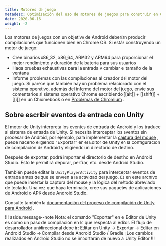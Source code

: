 ```yaml
---
title: Motores de juego
metadesc: Optimización del uso de motores de juegos para construir en Chrome OS
date: 2020-06-16
weight: -2
---
```


Los motores de juegos con un objetivo de Android deberían producir compilaciones que funcionen bien en Chrome OS. Si estás construyendo un motor de juego:

- Cree binarios x86_32, x86_64, ARM32 y ARM64 para proporcionar el mejor rendimiento y duración de la batería para sus usuarios
- Haga pruebas exhaustivas para la entrada y cambiar el tamaño de la ventana
- Informe problemas con las compilaciones al creador del motor del juego. Si parece que también hay un problema relacionado con el sistema operativo, además del informe del motor del juego, envíe sus comentarios al sistema operativo Chrome escribiendo [[alt]] + [[shift]] + [[i]] en un Chromebook o en [Problemas de Chromium](https://bugs.chromium.org/p/chromium/issues/list) .

## Sobre escribir eventos de entrada con Unity

El motor de Unity interpreta los eventos de entrada de Android y los traduce al sistema de entrada de Unity. Si necesita interceptar los eventos sin procesar de Android, por ejemplo, para implementar la [captura del mouse](/{{locale.code}}/games/optimizing-games-inputs#mouse-capture) , puede hacerlo eligiendo "Exportar" en el Editor de Unity en la configuración de compilación de Android y eligiendo un directorio de destino.

Después de exportar, podrá importar el directorio de destino en Android Studio. Esto le permitirá depurar, perfilar, etc. desde Android Studio.

También puede editar la `UnityPlayerActivity` para interceptar eventos de entrada antes de que se envíen a la actividad del juego. Es en este archivo que puede insertar la captura del mouse y la lógica del método abreviado de teclado. Una vez que haya terminado, cree sus paquetes de aplicaciones de Android o APK desde Android Studio.

Consulte también la [documentación del proceso de compilación de Unity para Android](https://docs.unity3d.com/Manual/android-BuildProcess.html) .

!!! aside.message--note
Nota: el comando "Exportar" en el Editor de Unity es como un paso de compilación en lo que respecta al editor. El flujo de desarrollador unidireccional debe ir: Editar en Unity -> Exportar -> Editar en Android Studio -> Compilar desde Android Studio / Gradle. ¡Los cambios realizados en Android Studio no se importarán de nuevo al Unity Editor
!!!
